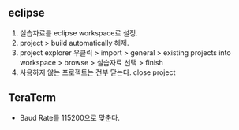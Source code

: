 ## eclipse
1. 실습자료를 eclipse workspace로 설정.
2. project > build automatically 해제.
3. project explorer 우클릭 > import > general > existing projects into workspace > browse > 실습자료 선택 > finish
4. 사용하지 않는 프로젝트는 전부 닫는다. close project

## TeraTerm
- Baud Rate를 115200으로 맞춘다.
